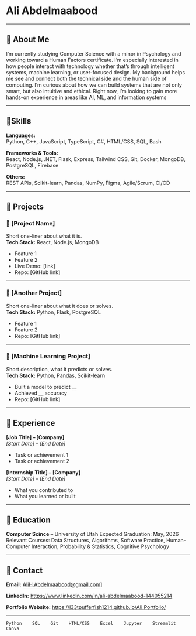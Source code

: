 # Ali Abdelmaabood


---

## 🔹 About Me

I’m currently studying Computer Science with a minor in Psychology and working toward a Human Factors certificate. I’m especially interested in how people interact with technology whether that’s through intelligent systems, machine learning, or user-focused design. My background helps me see and connect both the technical side and the human side of computing. I’m curious about how we can build systems that are not only smart, but also intuitive and ethical. Right now, I’m looking to gain more hands-on experience in areas like AI, ML, and information systems


---

## 🔹Skills

**Languages:**  
Python, C++, JavaScript, TypeScript, C#, HTML/CSS, SQL, Bash

**Frameworks & Tools:**  
React, Node.js, .NET, Flask, Express, Tailwind CSS, Git, Docker, MongoDB, PostgreSQL, Firebase

**Others:**  
REST APIs, Scikit-learn, Pandas, NumPy, Figma, Agile/Scrum, CI/CD

---

## 🔹 Projects

### 📁 [Project Name]
Short one-liner about what it is.  
**Tech Stack:** React, Node.js, MongoDB  
- Feature 1  
- Feature 2  
- Live Demo: [link]  
- Repo: [GitHub link]

---

### 📁 [Another Project]
Short one-liner about what it does or solves.  
**Tech Stack:** Python, Flask, PostgreSQL  
- Feature 1  
- Feature 2  
- Repo: [GitHub link]

---

### 📁 [Machine Learning Project]
Short description, what it predicts or solves.  
**Tech Stack:** Python, Pandas, Scikit-learn  
- Built a model to predict __  
- Achieved __ accuracy  
- Repo: [GitHub link]

---

## 🔹 Experience

**[Job Title] – [Company]**  
_[Start Date] – [End Date]_  
- Task or achievement 1  
- Task or achievement 2  

**[Internship Title] – [Company]**  
_[Start Date] – [End Date]_  
- What you contributed to  
- What you learned or built  

---

## 🔹 Education

**Computer Scince** – University of Utah
Expected Graduation: May, 2026  
Relevant Courses: Data Structures, Algorithms, Software Practice, Human-Computer Interaction, Probability & Statistics, Cognitive Psychology

---

## 🔹 Contact

**Email:** AliH.Abdelmaabood@gmail.com]

**LinkedIn:** https://www.linkedin.com/in/ali-abdelmaabood-144055214 

**Portfolio Website:** https://l33tpufferfish1214.github.io/Ali.Portfolio/ 

---
```text
Python    SQL    Git    HTML/CSS    Excel    Jupyter    Streamlit    Canva

